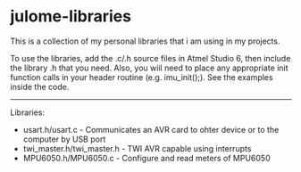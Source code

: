 julome-libraries
================

This is a collection of my personal libraries that i am using in my projects.

To use the libraries, add the .c/.h source files in Atmel Studio 6, then include the library .h that you need. Also, you wiil need to place any appropriate init function calls in your header routine (e.g. imu_init();). See the examples inside the code.

---------------------------------------------------
Libraries:

- usart.h/usart.c           - Communicates an AVR card to ohter device or to the computer by USB port
- twi_master.h/twi_master.h - TWI AVR capable using interrupts
- MPU6050.h/MPU6050.c       - Configure and read meters of MPU6050
